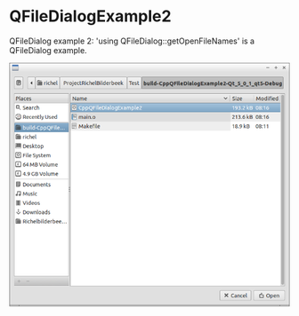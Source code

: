# QFileDialogExample2

QFileDialog example 2: 'using QFileDialog::getOpenFileNames' 
is a QFileDialog example.

![](CppQFileDialogExample2.png)

